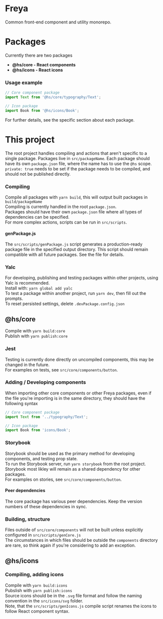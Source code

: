 # Freya
Common front-end component and utility monorepo.

# Packages

Currently there are two packages  
* **@hs/core - React components**
* **@hs/icons - React icons**

### Usage example


```js
// Core component package
import Text from '@hs/core/typography/Text';

// Icon package
import Book from '@hs/icons/Book';
```

For further details, see the specific section about each package.

# This project

The root project handles compiling and actions that aren't specific to a single package. Packages live in ```src/packageName```.
Each package should have its own ```package.json``` file, where the name has to use the ```@hs``` scope. ```private: true``` needs to be set if the package needs to be compiled, and should not be published directly.

### Compiling
Compile all packages with ```yarn build```, this will output built packages in ```build/packageName```  
Compiling is currently handled in the root ```package.json```.  
Packages should have their own ```package.json``` file where all types of dependencies can be specified.  
For more complex actions, scripts can be run in ```src/scripts```.

#### genPackage.js
The ```src/scripts/genPackage.js``` script generates a production-ready package file in the specified output directory. This script should remain compatible with all future packages. See the file for details.

### Yalc
For developing, publishing and testing packages within other projects, using Yalc is recommended.  
Install with: ```yarn global add yalc```  
To test a package within another project, run ```yarn dev```, then fill out the prompts.  
To reset persisted settings, delete ```.devPackage.config.json```


## @hs/core
Compile with ```yarn build:core```  
Publish with ```yarn publish:core```  
### Jest
Testing is currently done directly on uncompiled components, this may be changed in the future.  
For examples on tests, see ```src/core/components/button```.  

### Adding / Developing components
When importing other core components or other Freya packages, even if the file you're importing is in the same directory, they should have the following syntax  
```js
// Core component package
import Text from '../typography/Text';

// Icon package
import Book from 'icons/Book';
```  

### Storybook
Storybook should be used as the primary method for developing components, and testing prop state.  
To run the Storybook server, run ```yarn storybook``` from the root project. Storybook most likley will remain as a shared dependency for other packages.  
For examples on stories, see ```src/core/components/button```.  

#### Peer dependencies
The core package has various peer dependencies.
Keep the version numbers of these dependencies in sync.

### Building, structure
Files outside of ```src/core/components``` will not be built unless explicitly configured in ```src/scripts/genCore.js```  
The circumstances in which files should be outside the ```components``` directory are rare, so think again if you're considering to add an exception.


## @hs/icons

### Compiling, adding icons
Compile with  ```yarn build:icons```  
Pubslish with ```yarn publish:icons```  
Source icons should be in the ```.svg``` file format and follow the naming convention in the ```src/icons/svg``` folder.  
Note, that the ```src/scripts/genIcons.js``` compile script renames the icons to follow React component syntax.
